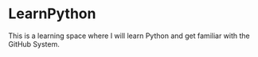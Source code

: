 # LearnPython
This is a learning space where I will learn Python and get familiar with the GitHub System.
